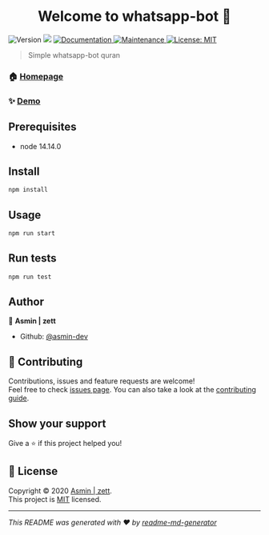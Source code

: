 <h1 align="center">Welcome to whatsapp-bot 👋</h1>
<p>
  <img alt="Version" src="https://img.shields.io/badge/version-1.0.0-blue.svg?cacheSeconds=2592000" />
  <img src="https://img.shields.io/badge/node-14.14.0-blue.svg" />
  <a href="https://github.com/asmin-dev/whatsbot#readme" target="_blank">
    <img alt="Documentation" src="https://img.shields.io/badge/documentation-yes-brightgreen.svg" />
  </a>
  <a href="https://github.com/asmin-dev/whatsbot/graphs/commit-activity" target="_blank">
    <img alt="Maintenance" src="https://img.shields.io/badge/Maintained%3F-yes-green.svg" />
  </a>
  <a href="https://github.com/asmin-dev/whatsbot/blob/master/LICENSE" target="_blank">
    <img alt="License: MIT" src="https://img.shields.io/github/license/asmin-dev/whatsapp-bot" />
  </a>
</p>

> Simple whatsapp-bot quran

### 🏠 [Homepage](https://github.com/asmin-dev/whatsbot#readme)

### ✨ [Demo](https://video.xx.fbcdn.net/v/t42.9040-2/130030717_406054017183891_7857266030472196130_n.mp4?_nc_cat=108&ccb=2&_nc_sid=985c63&efg=eyJybHIiOjMwMCwicmxhIjo1MzUsInZlbmNvZGVfdGFnIjoibGVnYWN5X3NkIn0%3D&_nc_eui2=AeFFHyo7ot8-8kyC-jlIde_j_Vx8qKVxosr9XHyopXGiyt9uQ2LoWsSyRmEcbj9AkNFOpSQXPQ3s3NbZblFt6cXP&_nc_ohc=c1ZJQ8lr0gcAX8j6kJS&_nc_ht=video.fupg1-1.fna&oh=085df137af3eefb7ddb05dd7adb062ee&oe=5FCC9074)

## Prerequisites

- node 14.14.0

## Install

```sh
npm install
```

## Usage

```sh
npm run start
```

## Run tests

```sh
npm run test
```

## Author

👤 **Asmin | zett**

- Github: [@asmin-dev](https://github.com/asmin-dev)

## 🤝 Contributing

Contributions, issues and feature requests are welcome!<br />Feel free to check [issues page](https://github.com/asmin-dev/whatsbot/issues). You can also take a look at the [contributing guide](https://github.com/asmin-dev/whatsbot/blob/master/CONTRIBUTING.md).

## Show your support

Give a ⭐️ if this project helped you!

## 📝 License

Copyright © 2020 [Asmin | zett](https://github.com/asmin-dev).<br />
This project is [MIT](https://github.com/asmin-dev/whatsbot/blob/master/LICENSE) licensed.

---

_This README was generated with ❤️ by [readme-md-generator](https://github.com/kefranabg/readme-md-generator)_

